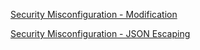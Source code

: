 [Security Misconfiguration - Modification](./A5-Security-Misconfig-Modification)

[Security Misconfiguration - JSON Escaping](./A5-Security-Misconfig-JSON-Escaping)